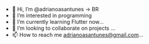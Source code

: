 - 👋 Hi, I’m @adrianoasantunes -> BR
- 👀 I’m interested in programming 
- 🌱 I’m currently learning Flutter now...
- 💞️ I’m looking to collaborate on projects ...
- 📫 How to reach me adrianoasantunes@gmail.com...

<!---
adrianoasantunes/adrianoasantunes is a ✨ special ✨ repository because its `README.md` (this file) appears on your GitHub profile.
You can click the Preview link to take a look at your changes.
--->
